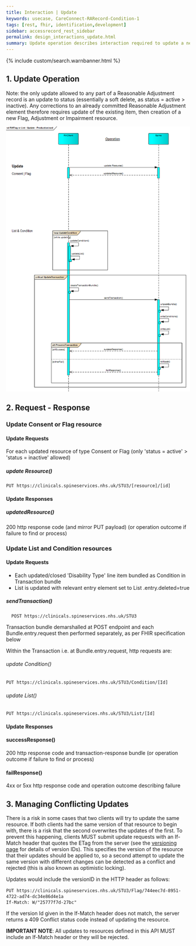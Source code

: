 ```yaml
---
title: Interaction | Update
keywords: usecase, CareConnect-RARecord-Condition-1
tags: [rest, fhir, identification,development]
sidebar: accessrecord_rest_sidebar
permalink: design_interactions_update.html
summary: Update operation describes interaction required to update a new Reasonable Adjustment Flag, an Adjustment or an Impairment on Spine via the FHIR&reg; Reasonable Adjustments API
---
```

{% include custom/search.warnbanner.html %}

## 1. Update Operation ##

Note: the only update allowed to any part of a Reasonable Adjustment record is an update to status (essentially a soft delete, as status = active > inactive).
Any corrections to an already committed Reasonable Adjustment element therefore requires update of the existing item, then creation of a new Flag, Adjustment or Impairment resource.


<img src="images/sequenceDiagrams/RAFlag-Update-Productionised.png" style="width:700px;">

## 2. Request - Response ##

### Update Consent or Flag resource ###

#### Update Requests ####

For each updated resource of type Consent or Flag (only 'status = active' > 'status = inactive' allowed)
##### update Resource() #####
```
PUT https://clinicals.spineservices.nhs.uk/STU3/[resource]/[id]
```
#### Update Responses ####

##### updatedResource() #####

  200 http response code (and mirror PUT payload)
(or operation outcome if failure to find or process)

### Update List and Condition resources ###

#### Update Requests ####

- Each updated/closed 'Disability Type' line item bundled as Condition in Transaction bundle
- List is updated with relevant entry element set to List .entry.deleted=true

##### sendTransaction() #####
```
  POST https://clinicals.spineservices.nhs.uk/STU3
```
Transaction bundle demarshalled at POST endpoint and each Bundle.entry.request then performed separately, as per FHIR specification below

Within the Transaction i.e. at Bundle.entry.request, http requests are:

###### update Condition() ######
```
PUT https://clinicals.spineservices.nhs.uk/STU3/Condition/[Id]
```
###### update List() ######
```
PUT https://clinicals.spineservices.nhs.uk/STU3/List/[Id]
```



#### Update Responses ####

#### successResponse() ####

  200 http response code and transaction-response bundle 
(or operation outcome if failure to find or process)

#### failResponse() ####

  4xx or 5xx http response code and operation outcome describing failure

## 3. Managing Conflicting Updates

There is a risk in some cases that two clients will try to update the same resource. If both clients had the same version of that resource to begin with, there is a risk that the second overwrites the updates of the first. To prevent this happening, clients MUST submit update requests with an If-Match header that quotes the ETag from the server (see the [versioning page](explore_versioning.html) for details of version IDs). This specifies the version of the resource that their updates should be applied to, so a second attempt to update the same version with different changes can be detected as a conflict and rejected (this is also known as optimistic locking).

Updates would include the versionID in the HTTP header as follows:

```
PUT https://clinicals.spineservices.nhs.uk/STU3/Flag/744eec7d-8951-4722-ad74-dc34e86d4e1a
If-Match: W/"25777f7d-27bc"
```

If the version Id given in the If-Match header does not match, the server returns a 409 Conflict status code instead of updating the resource.

**IMPORTANT NOTE**: All updates to resources defined in this API MUST include an If-Match header or they will be rejected.
